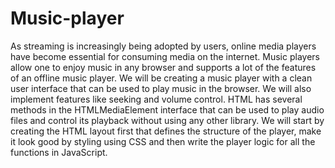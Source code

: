 # Music-player
As streaming is increasingly being adopted by users, online media players have become essential for 
consuming media on the internet. Music players allow one to enjoy music in any browser and supports 
a lot of the features of an offline music player.
We will be creating a music player with a clean user interface that can be used to play music in the 
browser. We will also implement features like seeking and volume control. HTML has several methods in
the HTMLMediaElement interface that can be used to play audio files and control its playback without 
using any other library.
We will start by creating the HTML layout first that defines the structure of the player, make it look 
good by styling using CSS and then write the player logic for all the functions in JavaScript.
